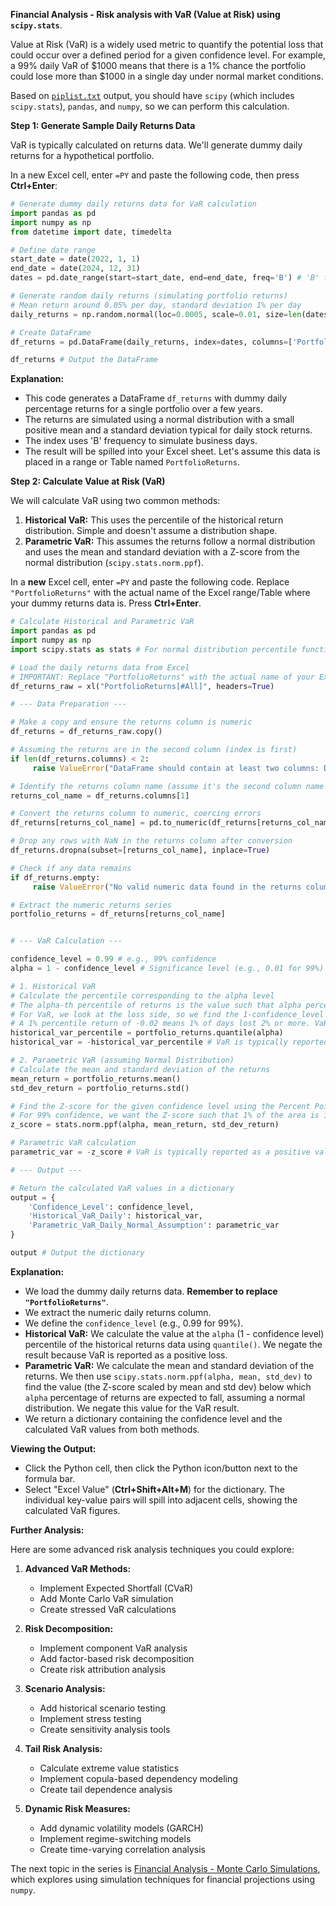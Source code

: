 **Financial Analysis - Risk analysis with VaR (Value at Risk) using `scipy.stats`**.

Value at Risk (VaR) is a widely used metric to quantify the potential loss that could occur over a defined period for a given confidence level. For example, a 99% daily VaR of $1000 means that there is a 1% chance the portfolio could lose more than $1000 in a single day under normal market conditions.

Based on [`piplist.txt`](./README.md) output, you should have `scipy` (which includes `scipy.stats`), `pandas`, and `numpy`, so we can perform this calculation.

**Step 1: Generate Sample Daily Returns Data**

VaR is typically calculated on returns data. We'll generate dummy daily returns for a hypothetical portfolio.

In a new Excel cell, enter `=PY` and paste the following code, then press **Ctrl+Enter**:

```python
# Generate dummy daily returns data for VaR calculation
import pandas as pd
import numpy as np
from datetime import date, timedelta

# Define date range
start_date = date(2022, 1, 1)
end_date = date(2024, 12, 31)
dates = pd.date_range(start=start_date, end=end_date, freq='B') # 'B' frequency for business days

# Generate random daily returns (simulating portfolio returns)
# Mean return around 0.05% per day, standard deviation 1% per day
daily_returns = np.random.normal(loc=0.0005, scale=0.01, size=len(dates))

# Create DataFrame
df_returns = pd.DataFrame(daily_returns, index=dates, columns=['Portfolio_Daily_Return'])

df_returns # Output the DataFrame
```

**Explanation:**

*   This code generates a DataFrame `df_returns` with dummy daily percentage returns for a single portfolio over a few years.
*   The returns are simulated using a normal distribution with a small positive mean and a standard deviation typical for daily stock returns.
*   The index uses 'B' frequency to simulate business days.
*   The result will be spilled into your Excel sheet. Let's assume this data is placed in a range or Table named `PortfolioReturns`.

**Step 2: Calculate Value at Risk (VaR)**

We will calculate VaR using two common methods:

1.  **Historical VaR:** This uses the percentile of the historical return distribution. Simple and doesn't assume a distribution shape.
2.  **Parametric VaR:** This assumes the returns follow a normal distribution and uses the mean and standard deviation with a Z-score from the normal distribution (`scipy.stats.norm.ppf`).

In a **new** Excel cell, enter `=PY` and paste the following code. Replace `"PortfolioReturns"` with the actual name of the Excel range/Table where your dummy returns data is. Press **Ctrl+Enter**.

```python
# Calculate Historical and Parametric VaR
import pandas as pd
import numpy as np
import scipy.stats as stats # For normal distribution percentile function

# Load the daily returns data from Excel
# IMPORTANT: Replace "PortfolioReturns" with the actual name of your Excel range or Table
df_returns_raw = xl("PortfolioReturns[#All]", headers=True)

# --- Data Preparation ---

# Make a copy and ensure the returns column is numeric
df_returns = df_returns_raw.copy()

# Assuming the returns are in the second column (index is first)
if len(df_returns.columns) < 2:
     raise ValueError("DataFrame should contain at least two columns: Date and Portfolio Return.")

# Identify the returns column name (assume it's the second column name from the generated data)
returns_col_name = df_returns.columns[1]

# Convert the returns column to numeric, coercing errors
df_returns[returns_col_name] = pd.to_numeric(df_returns[returns_col_name], errors='coerce')

# Drop any rows with NaN in the returns column after conversion
df_returns.dropna(subset=[returns_col_name], inplace=True)

# Check if any data remains
if df_returns.empty:
     raise ValueError("No valid numeric data found in the returns column after cleaning.")

# Extract the numeric returns series
portfolio_returns = df_returns[returns_col_name]


# --- VaR Calculation ---

confidence_level = 0.99 # e.g., 99% confidence
alpha = 1 - confidence_level # Significance level (e.g., 0.01 for 99%)

# 1. Historical VaR
# Calculate the percentile corresponding to the alpha level
# The alpha-th percentile of returns is the value such that alpha percent of returns fall below it.
# For VaR, we look at the loss side, so we find the 1-confidence_level percentile (e.g., 1st percentile for 99% VaR).
# A 1% percentile return of -0.02 means 1% of days lost 2% or more. VaR is reported as a positive loss.
historical_var_percentile = portfolio_returns.quantile(alpha)
historical_var = -historical_var_percentile # VaR is typically reported as a positive value

# 2. Parametric VaR (assuming Normal Distribution)
# Calculate the mean and standard deviation of the returns
mean_return = portfolio_returns.mean()
std_dev_return = portfolio_returns.std()

# Find the Z-score for the given confidence level using the Percent Point Function (inverse of CDF)
# For 99% confidence, we want the Z-score such that 1% of the area is in the left tail.
z_score = stats.norm.ppf(alpha, mean_return, std_dev_return)

# Parametric VaR calculation
parametric_var = -z_score # VaR is typically reported as a positive value

# --- Output ---

# Return the calculated VaR values in a dictionary
output = {
    'Confidence_Level': confidence_level,
    'Historical_VaR_Daily': historical_var,
    'Parametric_VaR_Daily_Normal_Assumption': parametric_var
}

output # Output the dictionary
```

**Explanation:**

*   We load the dummy daily returns data. **Remember to replace `"PortfolioReturns"`**.
*   We extract the numeric daily returns column.
*   We define the `confidence_level` (e.g., 0.99 for 99%).
*   **Historical VaR:** We calculate the value at the `alpha` (1 - confidence level) percentile of the historical returns data using `quantile()`. We negate the result because VaR is reported as a positive loss.
*   **Parametric VaR:** We calculate the mean and standard deviation of the returns. We then use `scipy.stats.norm.ppf(alpha, mean, std_dev)` to find the value (the Z-score scaled by mean and std dev) below which `alpha` percentage of returns are expected to fall, assuming a normal distribution. We negate this value for the VaR result.
*   We return a dictionary containing the confidence level and the calculated VaR values from both methods.

**Viewing the Output:**

*   Click the Python cell, then click the Python icon/button next to the formula bar.
*   Select "Excel Value" (**Ctrl+Shift+Alt+M**) for the dictionary. The individual key-value pairs will spill into adjacent cells, showing the calculated VaR figures.

**Further Analysis:**

Here are some advanced risk analysis techniques you could explore:

1. **Advanced VaR Methods:**
   - Implement Expected Shortfall (CVaR)
   - Add Monte Carlo VaR simulation
   - Create stressed VaR calculations

2. **Risk Decomposition:**
   - Implement component VaR analysis
   - Add factor-based risk decomposition
   - Create risk attribution analysis

3. **Scenario Analysis:**
   - Add historical scenario testing
   - Implement stress testing
   - Create sensitivity analysis tools

4. **Tail Risk Analysis:**
   - Calculate extreme value statistics
   - Implement copula-based dependency modeling
   - Create tail dependence analysis

5. **Dynamic Risk Measures:**
   - Add dynamic volatility models (GARCH)
   - Implement regime-switching models
   - Create time-varying correlation analysis

The next topic in the series is [Financial Analysis - Monte Carlo Simulations](./01-Financial%20Analysis_05-Monte%20Carlo%20Simulations.md), which explores using simulation techniques for financial projections using `numpy`.